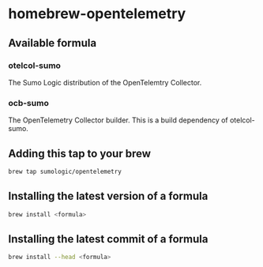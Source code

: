# homebrew-opentelemetry

## Available formula

### otelcol-sumo

The Sumo Logic distribution of the OpenTelemtry Collector.

### ocb-sumo

The OpenTelemetry Collector builder. This is a build dependency of otelcol-sumo.

## Adding this tap to your brew

``` sh
brew tap sumologic/opentelemetry
```

## Installing the latest version of a formula

``` sh
brew install <formula>
```

## Installing the latest commit of a formula

``` sh
brew install --head <formula>
```
